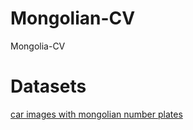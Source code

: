 # Mongolian-CV
Mongolia-CV

# Datasets
[car images with mongolian number plates](https://drive.google.com/file/d/1ouwBa5I4zyFLna-gXjmUhXi0w8wGIkjg/view?usp=sharing)

